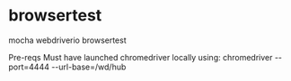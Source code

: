 # browsertest
mocha webdriverio browsertest


Pre-reqs
Must have launched chromedriver locally using: chromedriver --port=4444 --url-base=/wd/hub

